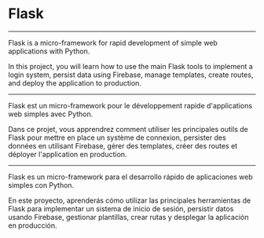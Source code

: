 # Flask

---

Flask is a micro-framework for rapid development of simple web applications with Python.

In this project, you will learn how to use the main Flask tools to implement a login system, persist data using Firebase, manage templates, create routes, and deploy the application to production.

---

Flask est un micro-framework pour le développement rapide d'applications web simples avec Python.

Dans ce projet, vous apprendrez comment utiliser les principales outils de Flask pour mettre en place un système de connexion, persister des données en utilisant Firebase, gérer des templates, créer des routes et déployer l'application en production.

---

Flask es un micro-framework para el desarrollo rápido de aplicaciones web simples con Python.

En este proyecto, aprenderás cómo utilizar las principales herramientas de Flask para implementar un sistema de inicio de sesión, persistir datos usando Firebase, gestionar plantillas, crear rutas y desplegar la aplicación en producción.
